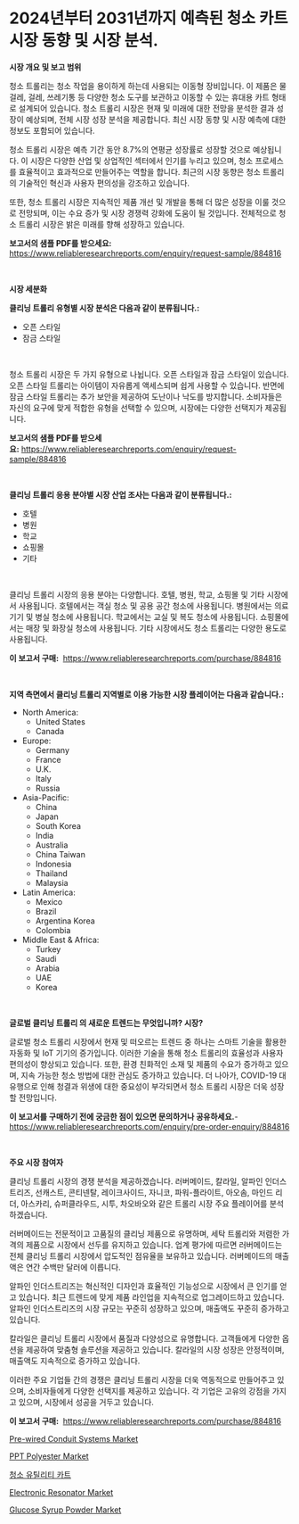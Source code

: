 <p><h1>2024년부터 2031년까지 예측된 청소 카트 시장 동향 및 시장 분석.</h1></p><p><strong>시장 개요 및 보고 범위</strong></p>
<p><p>청소 트롤리는 청소 작업을 용이하게 하는데 사용되는 이동형 장비입니다. 이 제품은 물걸레, 걸레, 쓰레기통 등 다양한 청소 도구를 보관하고 이동할 수 있는 휴대용 카트 형태로 설계되어 있습니다. 청소 트롤리 시장은 현재 및 미래에 대한 전망을 분석한 결과 성장이 예상되며, 전체 시장 성장 분석을 제공합니다. 최신 시장 동향 및 시장 예측에 대한 정보도 포함되어 있습니다.</p><p>청소 트롤리 시장은 예측 기간 동안 8.7%의 연평균 성장률로 성장할 것으로 예상됩니다. 이 시장은 다양한 산업 및 상업적인 섹터에서 인기를 누리고 있으며, 청소 프로세스를 효율적이고 효과적으로 만들어주는 역할을 합니다. 최근의 시장 동향은 청소 트롤리의 기술적인 혁신과 사용자 편의성을 강조하고 있습니다.</p><p>또한, 청소 트롤리 시장은 지속적인 제품 개선 및 개발을 통해 더 많은 성장을 이룰 것으로 전망되며, 이는 수요 증가 및 시장 경쟁력 강화에 도움이 될 것입니다. 전체적으로 청소 트롤리 시장은 밝은 미래를 향해 성장하고 있습니다.</p></p>
<p><strong>보고서의 샘플 PDF를 받으세요:</strong> <a href="https://www.reliableresearchreports.com/enquiry/request-sample/884816">https://www.reliableresearchreports.com/enquiry/request-sample/884816</a></p>
<p>&nbsp;</p>
<p><strong>시장 세분화</strong></p>
<p><strong>클리닝 트롤리 유형별 시장 분석은 다음과 같이 분류됩니다.:</strong></p>
<p><ul><li>오픈 스타일</li><li>잠금 스타일</li></ul></p>
<p>&nbsp;</p>
<p><p>청소 트롤리 시장은 두 가지 유형으로 나뉩니다. 오픈 스타일과 잠금 스타일이 있습니다. 오픈 스타일 트롤리는 아이템이 자유롭게 액세스되며 쉽게 사용할 수 있습니다. 반면에 잠금 스타일 트롤리는 추가 보안을 제공하여 도난이나 낙도를 방지합니다. 소비자들은 자신의 요구에 맞게 적합한 유형을 선택할 수 있으며, 시장에는 다양한 선택지가 제공됩니다.</p></p>
<p><strong>보고서의 샘플 PDF를 받으세요:</strong>&nbsp;<a href="https://www.reliableresearchreports.com/enquiry/request-sample/884816">https://www.reliableresearchreports.com/enquiry/request-sample/884816</a></p>
<p>&nbsp;</p>
<p><strong> 클리닝 트롤리 응용 분야별 시장 산업 조사는 다음과 같이 분류됩니다.:</strong></p>
<p><ul><li>호텔</li><li>병원</li><li>학교</li><li>쇼핑몰</li><li>기타</li></ul></p>
<p>&nbsp;</p>
<p><p>클리닝 트롤리 시장의 응용 분야는 다양합니다. 호텔, 병원, 학교, 쇼핑몰 및 기타 시장에서 사용됩니다. 호텔에서는 객실 청소 및 공용 공간 청소에 사용됩니다. 병원에서는 의료 기기 및 병실 청소에 사용됩니다. 학교에서는 교실 및 복도 청소에 사용됩니다. 쇼핑몰에서는 매장 및 화장실 청소에 사용됩니다. 기타 시장에서도 청소 트롤리는 다양한 용도로 사용됩니다.</p></p>
<p><strong>이 보고서 구매:</strong>&nbsp; <a href="https://www.reliableresearchreports.com/purchase/884816">https://www.reliableresearchreports.com/purchase/884816</a></p>
<p>&nbsp;</p>
<p><strong>지역 측면에서 클리닝 트롤리 지역별로 이용 가능한 시장 플레이어는 다음과 같습니다.:</strong></p>
<p><ul>
    <li>
        North America:
        <ul>
            <li>United States</li>
            <li>Canada</li>
        </ul>
    </li>
    <li>
        Europe:
        <ul>
            <li>Germany</li>
            <li>France</li>
            <li>U.K.</li>
            <li>Italy</li>
            <li>Russia</li>
        </ul>
    </li>
    <li>
        Asia-Pacific:
        <ul>
            <li>China</li>
            <li>Japan</li>
            <li>South Korea</li>
            <li>India</li>
            <li>Australia</li>
            <li>China Taiwan</li>
            <li>Indonesia</li>
            <li>Thailand</li>
            <li>Malaysia</li>
        </ul>
    </li>
    <li>
        Latin America:
        <ul>
            <li>Mexico</li>
            <li>Brazil</li>
            <li>Argentina Korea</li>
            <li>Colombia</li>
        </ul>
    </li>
    <li>
        Middle East & Africa:
        <ul>
            <li>Turkey</li>
            <li>Saudi</li>
            <li>Arabia</li>
            <li>UAE</li>
            <li>Korea</li>
        </ul>
    </li>
    </ul></p>
<p>&nbsp;</p>
<p><strong>글로벌 클리닝 트롤리 의 새로운 트렌드는 무엇입니까? 시장?</strong></p>
<p><p>글로벌 청소 트롤리 시장에서 현재 및 떠오르는 트렌드 중 하나는 스마트 기술을 활용한 자동화 및 IoT 기기의 증가입니다. 이러한 기술을 통해 청소 트롤리의 효율성과 사용자 편의성이 향상되고 있습니다. 또한, 환경 친화적인 소재 및 제품의 수요가 증가하고 있으며, 지속 가능한 청소 방법에 대한 관심도 증가하고 있습니다. 더 나아가, COVID-19 대유행으로 인해 청결과 위생에 대한 중요성이 부각되면서 청소 트롤리 시장은 더욱 성장할 전망입니다.</p></p>
<p><strong>이 보고서를 구매하기 전에 궁금한 점이 있으면 문의하거나 공유하세요.</strong>- <a href="https://www.reliableresearchreports.com/enquiry/pre-order-enquiry/884816">https://www.reliableresearchreports.com/enquiry/pre-order-enquiry/884816</a></p>
<p>&nbsp;</p>
<p><strong>주요 시장 참여자</strong></p>
<p><p>클리닝 트롤리 시장의 경쟁 분석을 제공하겠습니다. 러버메이드, 칼라일, 알파인 인더스트리즈, 선캐스트, 콘티넨탈, 레이크사이드, 자니코, 파워-플라이트, 아오솜, 마인드 리더, 아스카리, 슈퍼클라우드, 시투, 차오바오와 같은 트롤리 시장 주요 플레이어를 분석하겠습니다. </p><p>러버메이드는 전문적이고 고품질의 클리닝 제품으로 유명하며, 세탁 트롤리와 저렴한 가격의 제품으로 시장에서 선두를 유지하고 있습니다. 업계 평가에 따르면 러버메이드는 전체 클리닝 트롤리 시장에서 압도적인 점유율을 보유하고 있습니다. 러버메이드의 매출액은 연간 수백만 달러에 이릅니다.</p><p>알파인 인더스트리즈는 혁신적인 디자인과 효율적인 기능성으로 시장에서 큰 인기를 얻고 있습니다. 최근 트렌드에 맞게 제품 라인업을 지속적으로 업그레이드하고 있습니다. 알파인 인더스트리즈의 시장 규모는 꾸준히 성장하고 있으며, 매출액도 꾸준히 증가하고 있습니다.</p><p>칼라일은 클리닝 트롤리 시장에서 품질과 다양성으로 유명합니다. 고객들에게 다양한 옵션을 제공하여 맞춤형 솔루션을 제공하고 있습니다. 칼라일의 시장 성장은 안정적이며, 매출액도 지속적으로 증가하고 있습니다.</p><p>이러한 주요 기업들 간의 경쟁은 클리닝 트롤리 시장을 더욱 역동적으로 만들어주고 있으며, 소비자들에게 다양한 선택지를 제공하고 있습니다. 각 기업은 고유의 강점을 가지고 있으며, 시장에서 성공을 거두고 있습니다.</p></p>
<p><strong>이 보고서 구매:</strong>&nbsp;&nbsp;<a href="https://www.reliableresearchreports.com/purchase/884816">https://www.reliableresearchreports.com/purchase/884816</a></p>
<p><p><a href="https://issuu.com/reportprime-2/docs/pre-wired-conduit-systems-market-size-2030.pptx">Pre-wired Conduit Systems Market</a></p><p><a href="https://github.com/lylyparadise/Market-Research-Report-List-2/blob/main/ppt-polyester-market.md">PPT Polyester Market</a></p><p><a href="https://github.com/idcefvhkdut6/Market-Research-Report-List-1/blob/main/61105361388.md">청소 유틸리티 카트</a></p><p><a href="https://scarlet-rocket-c63.notion.site/Electronic-Resonator-Market-Size-Market-Trends-and-Growth-Outlook-forecasted-for-period-from-2024--ace87533f09941d58f5740aba178dc04">Electronic Resonator Market</a></p><p><a href="https://issuu.com/reportprime-2/docs/glucose-syrup-powder-market-size-2030.pptx">Glucose Syrup Powder Market</a></p></p>

